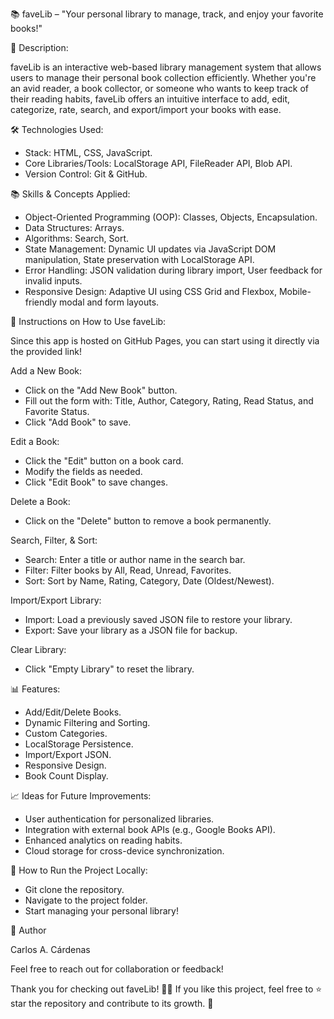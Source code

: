 📚 faveLib – "Your personal library to manage, track, and enjoy your favorite books!"


🚀 Description:

faveLib is an interactive web-based library management system that allows users to manage their personal book collection efficiently. Whether you're an avid reader, a book collector, or someone who wants to keep track of their reading habits, faveLib offers an intuitive interface to add, edit, categorize, rate, search, and export/import your books with ease.


🛠️ Technologies Used:

- Stack: HTML, CSS, JavaScript.
- Core Libraries/Tools: LocalStorage API, FileReader API, Blob API.
- Version Control: Git & GitHub.


📚 Skills & Concepts Applied:

- Object-Oriented Programming (OOP): Classes, Objects, Encapsulation.
- Data Structures: Arrays.
- Algorithms: Search, Sort.
- State Management: Dynamic UI updates via JavaScript DOM manipulation, State preservation with LocalStorage API.
- Error Handling: JSON validation during library import, User feedback for invalid inputs.
- Responsive Design: Adaptive UI using CSS Grid and Flexbox, Mobile-friendly modal and form layouts.


📖 Instructions on How to Use faveLib:

Since this app is hosted on GitHub Pages, you can start using it directly via the provided link!

Add a New Book:
- Click on the "Add New Book" button.
- Fill out the form with: Title, Author, Category, Rating, Read Status, and Favorite Status.
- Click "Add Book" to save.

Edit a Book:
- Click the "Edit" button on a book card.
- Modify the fields as needed.
- Click "Edit Book" to save changes.

Delete a Book:
- Click on the "Delete" button to remove a book permanently.

Search, Filter, & Sort:
- Search: Enter a title or author name in the search bar.
- Filter: Filter books by All, Read, Unread, Favorites.
- Sort: Sort by Name, Rating, Category, Date (Oldest/Newest).

Import/Export Library:
- Import: Load a previously saved JSON file to restore your library.
- Export: Save your library as a JSON file for backup.

Clear Library:
- Click "Empty Library" to reset the library.


📊 Features:

- Add/Edit/Delete Books.
- Dynamic Filtering and Sorting.
- Custom Categories.
- LocalStorage Persistence.
- Import/Export JSON.
- Responsive Design.
- Book Count Display.


📈 Ideas for Future Improvements:

- User authentication for personalized libraries.
- Integration with external book APIs (e.g., Google Books API).
- Enhanced analytics on reading habits.
- Cloud storage for cross-device synchronization.


📜 How to Run the Project Locally:

- Git clone the repository.
- Navigate to the project folder.
- Start managing your personal library!


👤 Author

Carlos A. Cárdenas

Feel free to reach out for collaboration or feedback!


Thank you for checking out faveLib! 📖✨ If you like this project, feel free to ⭐ star the repository and contribute to its growth. 🚀
